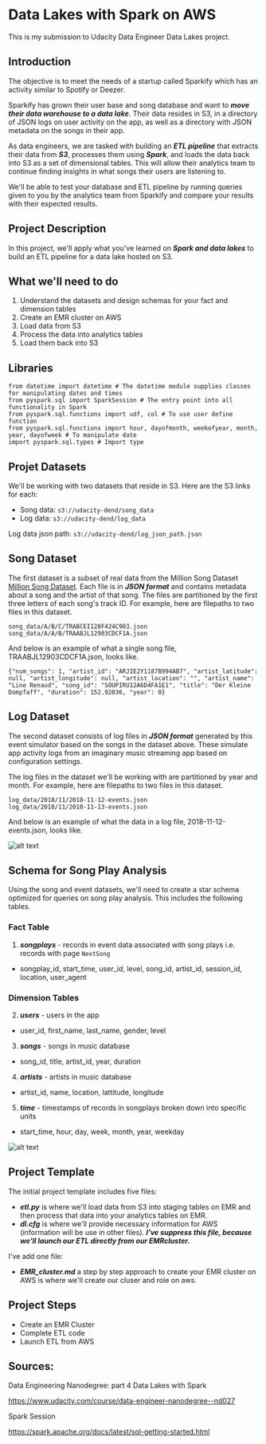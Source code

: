 # Data Lakes with Spark on AWS

This is my submission to Udacity Data Engineer Data Lakes project.

## Introduction

The objective is to meet the needs of a startup called Sparkify which has an activity similar to Spotify or Deezer.

Sparkify has grown their user base and song database and want to ***move their data warehouse to a data lake***. 
Their data resides in S3, in a directory of JSON logs on user activity on the app, 
as well as a directory with JSON metadata on the songs in their app.

As data engineers, we are tasked with building an ***ETL pipeline*** that extracts 
their data from ***S3***, processes them using ***Spark***, 
and loads the data back into S3 as a set of dimensional tables. 
This will allow their analytics team to continue finding insights in what songs their users are listening to.

We'll be able to test your database and ETL pipeline by running queries given to you by the analytics team 
from Sparkify and compare your results with their expected results.

## Project Description


In this project, we'll apply what you've learned on ***Spark and data lakes*** to build an ETL pipeline 
for a data lake hosted on S3. 

## What we'll need to do

1. Understand the datasets and design schemas for your fact and dimension tables
2. Create an EMR cluster on AWS
3. Load data from S3 
4. Process the data into analytics tables
5. Load them back into S3

## Libraries

```
from datetime import datetime # The datetime module supplies classes for manipulating dates and times
from pyspark.sql import SparkSession # The entry point into all functionality in Spark
from pyspark.sql.functions import udf, col # To use user define function
from pyspark.sql.functions import hour, dayofmonth, weekofyear, month, year, dayofweek # To manipulate date
import pyspark.sql.types # Import type
```

## Projet Datasets

We'll be working with two datasets that reside in S3. Here are the S3 links for each:

* Song data: ```s3://udacity-dend/song_data```
* Log data: ```s3://udacity-dend/log_data```

Log data json path: ```s3://udacity-dend/log_json_path.json```

## Song Dataset

The first dataset is a subset of real data from the Million Song Dataset [Million Song Dataset](http://millionsongdataset.com/). Each file is in ***JSON format*** and contains metadata about a song and the artist of that song. The files are partitioned by the first three letters of each song's track ID. For example, here are filepaths to two files in this dataset.

```
song_data/A/B/C/TRABCEI128F424C983.json
song_data/A/A/B/TRAABJL12903CDCF1A.json
````

And below is an example of what a single song file, TRAABJL12903CDCF1A.json, looks like.

```
{"num_songs": 1, "artist_id": "ARJIE2Y1187B994AB7", "artist_latitude": null, "artist_longitude": null, "artist_location": "", "artist_name": "Line Renaud", "song_id": "SOUPIRU12A6D4FA1E1", "title": "Der Kleine Dompfaff", "duration": 152.92036, "year": 0}
```

## Log Dataset

The second dataset consists of log files in ***JSON format*** generated by this event simulator based on the songs in the dataset above. These simulate app activity logs from an imaginary music streaming app based on configuration settings.

The log files in the dataset we'll be working with are partitioned by year and month. For example, here are filepaths to two files in this dataset.

```
log_data/2018/11/2018-11-12-events.json
log_data/2018/11/2018-11-13-events.json
```

And below is an example of what the data in a log file, 2018-11-12-events.json, looks like.

![alt text](/Picture/log-data.png)

## Schema for Song Play Analysis

Using the song and event datasets, we'll need to create a star schema optimized for queries on song play analysis. This includes the following tables.

### Fact Table

1. ***songplays*** - records in event data associated with song plays i.e. records with page ```NextSong```
* songplay_id, start_time, user_id, level, song_id, artist_id, session_id, location, user_agent

### Dimension Tables

2. ***users*** - users in the app
* user_id, first_name, last_name, gender, level

3. ***songs*** - songs in music database
* song_id, title, artist_id, year, duration

4. ***artists*** - artists in music database
* artist_id, name, location, lattitude, longitude

5. ***time*** - timestamps of records in songplays broken down into specific units
* start_time, hour, day, week, month, year, weekday

![alt text](/Picture/star_schema.png)

## Project Template

The initial project template includes five files:

* ***etl.py*** is where we'll load data from S3 into staging tables on EMR and then process 
that data into your analytics tables on EMR.
* ***dl.cfg*** is where we'll provide necessary information for AWS (information will be use in other files). 
***I've suppress this file, because we'll launch our ETL directly from our EMRcluster.***

I've add one file:

* ***EMR_cluster.md*** 
a step by step approach to create your EMR cluster on AWS
is where we'll create our cluser and role on aws. 

## Project Steps

* Create an EMR Cluster
* Complete ETL code
* Launch ETL from AWS

## Sources:

Data Engineering Nanodegree: part 4 Data Lakes with Spark

https://www.udacity.com/course/data-engineer-nanodegree--nd027

Spark Session

https://spark.apache.org/docs/latest/sql-getting-started.html
